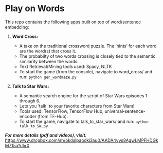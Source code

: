# Play on Words
This repo contains the following apps built on top of word/sentence embedding:

1. **Word Cross:**
   * A take on the traditional crossword puzzle. The ‘hints’ for each word are the word(s) that cross it. 
   * The probabilty of two words crossing is closely tied to the semantic similarity between the words.
   * Text Retrieval/Mining tools used: Spacy, NLTK
   * To start the game (from the console), navigate to word_cross/ and run: `python gen_wordmaze.py`
   
1. **Talk to Star Wars:**
   * A semantic search engine for the script of Star Wars episodes 1 through 6.
   * Lets you 'talk' to your favorite characters from Star Wars!
   * Tools used: TensorFlow, TensorFlow Hub, universal-sentence-encoder (from TF-Hub).
   * To start the game, navigate to talk_to_star_wars/ and run: `python talk_to_SW.py`
  
  
**_For more details (pdf and videos), visit:_** https://www.dropbox.com/sh/okdolpaodki3au0/AADA4vys8AgwLMPFHDGkM715a?dl=0 
